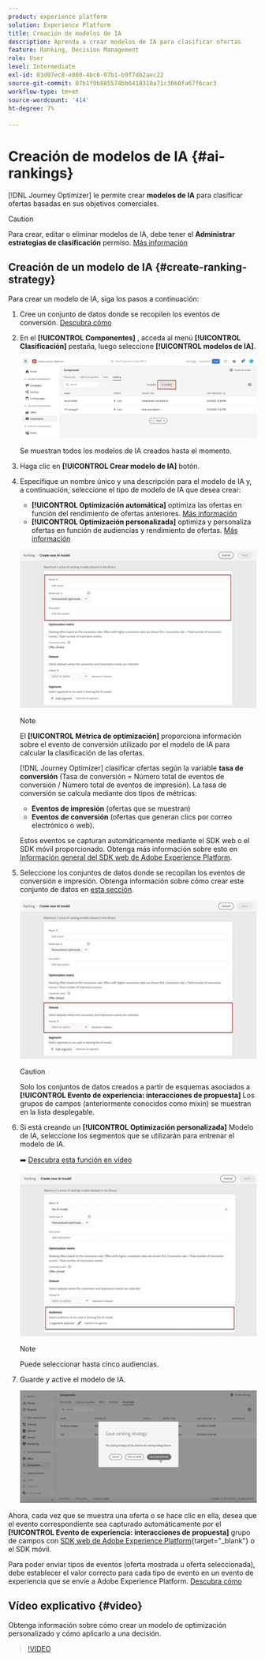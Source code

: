 ```yaml
---
product: experience platform
solution: Experience Platform
title: Creación de modelos de IA
description: Aprenda a crear modelos de IA para clasificar ofertas
feature: Ranking, Decision Management
role: User
level: Intermediate
exl-id: 81d07ec8-e808-4bc6-97b1-b9f7db2aec22
source-git-commit: 07b1f9b885574bb6418310a71c3060fa67f6cac3
workflow-type: tm+mt
source-wordcount: '414'
ht-degree: 7%

---
```


# Creación de modelos de IA {#ai-rankings}

[!DNL Journey Optimizer] le permite crear **modelos de IA** para clasificar ofertas basadas en sus objetivos comerciales.

>[!CAUTION]
>
>Para crear, editar o eliminar modelos de IA, debe tener el **Administrar estrategias de clasificación** permiso. [Más información](../../administration/high-low-permissions.md#manage-ranking-strategies)

## Creación de un modelo de IA {#create-ranking-strategy}

Para crear un modelo de IA, siga los pasos a continuación:

1. Cree un conjunto de datos donde se recopilen los eventos de conversión. [Descubra cómo](../data-collection/create-dataset.md)

1. En el **[!UICONTROL Componentes]** , acceda al menú **[!UICONTROL Clasificación]** pestaña, luego seleccione **[!UICONTROL modelos de IA]**.

   ![](../assets/ai-ranking-list.png)

   Se muestran todos los modelos de IA creados hasta el momento.

1. Haga clic en **[!UICONTROL Crear modelo de IA]** botón.

1. Especifique un nombre único y una descripción para el modelo de IA y, a continuación, seleccione el tipo de modelo de IA que desea crear:

   * **[!UICONTROL Optimización automática]** optimiza las ofertas en función del rendimiento de ofertas anteriores. [Más información](auto-optimization-model.md)
   * **[!UICONTROL Optimización personalizada]** optimiza y personaliza ofertas en función de audiencias y rendimiento de ofertas. [Más información](personalized-optimization-model.md)

   ![](../assets/ai-ranking-fields.png)

   >[!NOTE]
   >
   >El **[!UICONTROL Métrica de optimización]** proporciona información sobre el evento de conversión utilizado por el modelo de IA para calcular la clasificación de las ofertas.
   >
   >[!DNL Journey Optimizer] clasificar ofertas según la variable **tasa de conversión** (Tasa de conversión = Número total de eventos de conversión / Número total de eventos de impresión). La tasa de conversión se calcula mediante dos tipos de métricas:
   >* **Eventos de impresión** (ofertas que se muestran)
   >* **Eventos de conversión** (ofertas que generan clics por correo electrónico o web).
   >
   >Estos eventos se capturan automáticamente mediante el SDK web o el SDK móvil proporcionado. Obtenga más información sobre esto en [Información general del SDK web de Adobe Experience Platform](https://experienceleague.adobe.com/docs/experience-platform/edge/home.html?lang=es).

1. Seleccione los conjuntos de datos donde se recopilan los eventos de conversión e impresión. Obtenga información sobre cómo crear este conjunto de datos en [esta sección](../data-collection/create-dataset.md). <!--This dataset needs to be associated with a schema that must have the **[!UICONTROL Proposition Interactions]** field group (previously known as mixin) associated with it.-->

   ![](../assets/ai-ranking-dataset-id.png)

   >[!CAUTION]
   >
   >Solo los conjuntos de datos creados a partir de esquemas asociados a **[!UICONTROL Evento de experiencia: interacciones de propuesta]** Los grupos de campos (anteriormente conocidos como mixin) se muestran en la lista desplegable.

1. Si está creando un **[!UICONTROL Optimización personalizada]** Modelo de IA, seleccione los segmentos que se utilizarán para entrenar el modelo de IA.

   ➡️ [Descubra esta función en vídeo](#video)

   ![](../assets/ai-ranking-segments.png)

   >[!NOTE]
   >
   >Puede seleccionar hasta cinco audiencias.

1. Guarde y active el modelo de IA.

   ![](../assets/ai-ranking-save-activate.png)

<!--At this point, you must have:

* created the AI model,
* defined which type of event you want to capture - offer displayed (impression) and/or offer clicked (conversion),
* and in which dataset you want to collect the event data.-->

Ahora, cada vez que se muestra una oferta o se hace clic en ella, desea que el evento correspondiente sea capturado automáticamente por el **[!UICONTROL Evento de experiencia: interacciones de propuesta]** grupo de campos con [SDK web de Adobe Experience Platform](https://experienceleague.adobe.com/docs/experience-platform/edge/web-sdk-faq.html#what-is-adobe-experience-platform-web-sdk%3F){target="_blank"} o el SDK móvil.

Para poder enviar tipos de eventos (oferta mostrada u oferta seleccionada), debe establecer el valor correcto para cada tipo de evento en un evento de experiencia que se envíe a Adobe Experience Platform. [Descubra cómo](../data-collection/schema-requirement.md)

## Vídeo explicativo {#video}

Obtenga información sobre cómo crear un modelo de optimización personalizado y cómo aplicarlo a una decisión.

>[!VIDEO](https://video.tv.adobe.com/v/3419954?quality=12)
